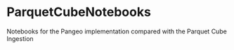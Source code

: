 # ParquetCubeNotebooks
Notebooks for the Pangeo implementation compared with the Parquet Cube Ingestion
